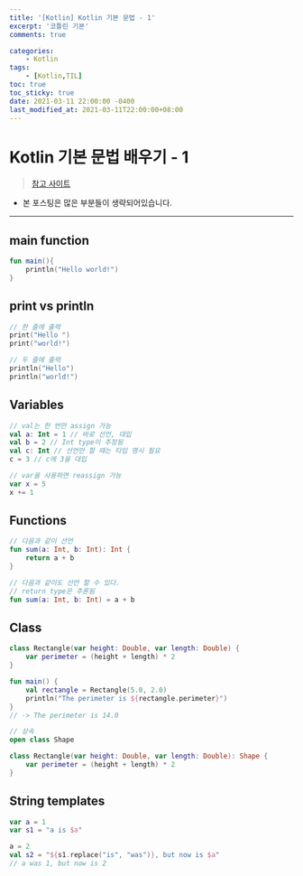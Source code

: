```yaml
---
title: '[Kotlin] Kotlin 기본 문법 - 1'
excerpt: '코틀린 기본'
comments: true

categories:
    - Kotlin
tags:
    - [Kotlin,TIL]
toc: true
toc_sticky: true
date: 2021-03-11 22:00:00 -0400
last_modified_at: 2021-03-11T22:00:00+08:00
---
```


# Kotlin 기본 문법 배우기 - 1

> [참고 사이트](https://kotlinlang.org/docs/basic-syntax.html)

- 본 포스팅은 많은 부분들이 생략되어있습니다.

<hr>

## main function

```kotlin
fun main(){
    println("Hello world!")
}
```

## print vs println

```kotlin
// 한 줄에 출력
print("Hello ")
print("world!")
```

```kotlin
// 두 줄에 출력
println("Hello")
println("world!")
```

## Variables

```kotlin
// val는 한 번만 assign 가능
val a: Int = 1 // 바로 선언, 대입
val b = 2 // Int type이 추정됨
val c: Int // 선언만 할 때는 타입 명시 필요
c = 3 // c에 3을 대입
```

```kotlin
// var을 사용하면 reassign 가능
var x = 5
x += 1
```

## Functions

```kotlin
// 다음과 같이 선언
fun sum(a: Int, b: Int): Int {
    return a + b
}
```

```kotlin
// 다음과 같이도 선언 할 수 있다.
// return type은 추론됨
fun sum(a: Int, b: Int) = a + b
```

## Class

```kotlin
class Rectangle(var height: Double, var length: Double) {
    var perimeter = (height + length) * 2
}

fun main() {
    val rectangle = Rectangle(5.0, 2.0)
    println("The perimeter is ${rectangle.perimeter}")
}
// -> The perimeter is 14.0
```

```kotlin
// 상속
open class Shape

class Rectangle(var height: Double, var length: Double): Shape {
    var perimeter = (height + length) * 2
}
```

## String templates

```kotlin
var a = 1
var s1 = "a is $a"

a = 2
val s2 = "${s1.replace("is", "was")}, but now is $a"
// a was 1, but now is 2
```
